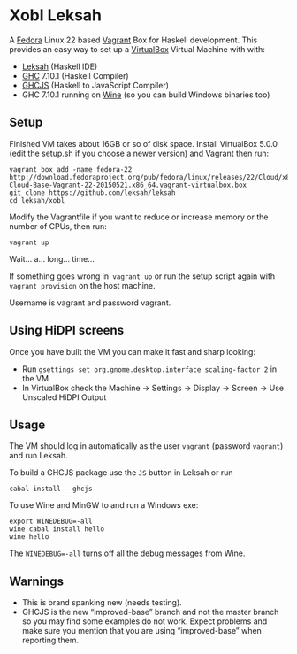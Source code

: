 # Xobl Leksah

A [Fedora](http://fedoraproject.org/) Linux 22 based [Vagrant](https://www.vagrantup.com/)
Box for Haskell development.  This provides an easy way to set up a
[VirtualBox](https://www.virtualbox.org/) Virtual Machine with with:

* [Leksah](http://leksah.org/) (Haskell IDE)
* [GHC](https://www.haskell.org/ghc/) 7.10.1 (Haskell Compiler)
* [GHCJS](https://github.com/ghcjs/ghcjs) (Haskell to JavaScript Compiler)
* GHC 7.10.1 running on [Wine](https://www.winehq.org/) (so you can build Windows binaries too)

## Setup

Finished VM takes about 16GB or so of disk space.  Install VirtualBox 5.0.0 (edit
the setup.sh if you choose a newer version) and Vagrant then run:

    vagrant box add -name fedora-22 http://download.fedoraproject.org/pub/fedora/linux/releases/22/Cloud/x86_64/Images/Fedora-Cloud-Base-Vagrant-22-20150521.x86_64.vagrant-virtualbox.box
    git clone https://github.com/leksah/leksah
    cd leksah/xobl

Modify the Vagrantfile if you want to reduce or increase memory or the number
of CPUs, then run:

    vagrant up

Wait... a... long... time...

If something goes wrong in` vagrant up` or run the setup script again
with `vagrant provision` on the host machine.

Username is vagrant and password vagrant.

## Using HiDPI screens

Once you have built the VM you can make it fast and sharp looking:

* Run `gsettings set org.gnome.desktop.interface scaling-factor 2` in the VM
* In VirtualBox check the Machine -> Settings -> Display -> Screen -> Use Unscaled HiDPI Output

## Usage

The VM should log in automatically as the user `vagrant` (password `vagrant`)
and run Leksah.

To build a GHCJS package use the `JS` button in Leksah or run

    cabal install --ghcjs

To use Wine and MinGW to and run a Windows exe:

    export WINEDEBUG=-all
    wine cabal install hello
    wine hello

The `WINEDEBUG=-all` turns off all the debug messages from Wine.


## Warnings

* This is brand spanking new (needs testing).
* GHCJS is the new “improved-base” branch and not the master branch so
  you may find some examples do not work.  Expect problems and make sure you
  mention that you are using “improved-base” when reporting them.
